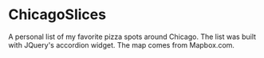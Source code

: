 # ChicagoSlices
A personal list of my favorite pizza spots around Chicago. The list was built with JQuery's accordion widget. The map comes from Mapbox.com.

